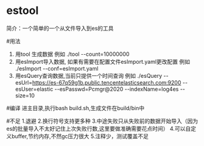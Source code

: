 # estool
简介：一个简单的一个从文件导入到es的工具

#用法
1. 用tool 生成数据  例如 ./tool --count=10000000
2. 用esImport导入数据, 如果有需要在配置文件esImport.yaml更改配置 例如 ./esImport --conf=esImport.yaml
3. 用esQuery查询数据,当前只提供一个时间查询 例如  ./esQuery --esUrl=https://es-67q59g1b.public.tencentelasticsearch.com:9200 --esUser=elastic --esPasswd=Pcmgr@2020 --indexName=log4es --size=10

#编译
进主目录,执行bash build.sh,生成文件在build/bin中


#不足
1.退避
2.换行符号支持更多种
3.中途失败只从失败前的数据开始导入（因为es的批量导入不太好记住上次失败行数,这里要做准确需要花点时间）
4.可以自定义buffer,节约内存,不然gc压力很大
5.注释少，测试覆盖不足
